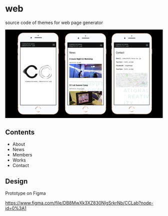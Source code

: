 # web

source code of themes for web page generator

![screenshot](./static/img/screenshots.png)

## Contents

- About
- News
- Members
- Works
- Contact

## Design

Prototype on  Figma

<https://www.figma.com/file/DB8MwXk3XZ830NIgSrkrNb/CCLab?node-id=0%3A1>
